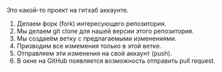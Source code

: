 Это какой-то проект на гитхаб аккаунте.


1. Делаем форк (fork) интересующего репозитория.
2. Мы делаем git clone для нашей версии этого репозитория.
3. Мы создаеём ветку с предлагаемыми изменениями.
4. Призводим все измемения только в этой ветке.
5. Отправляем эти изменения на свой аккаунт (push).
6. В окне на GitHub появляется возможность отправить pull request.
